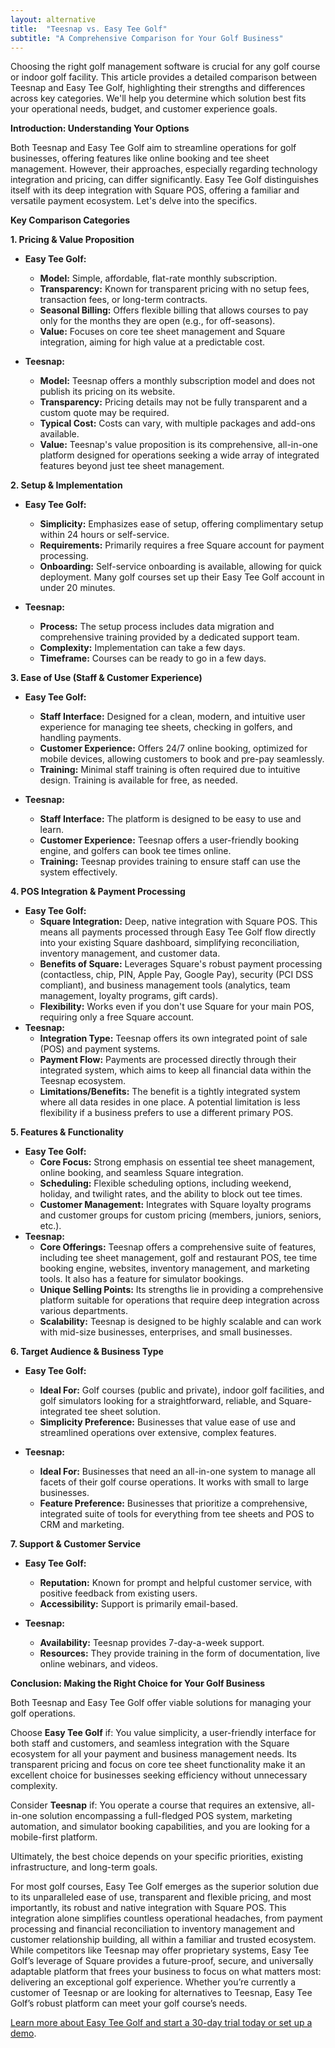```yaml
---
layout: alternative
title:  "Teesnap vs. Easy Tee Golf"
subtitle: "A Comprehensive Comparison for Your Golf Business"
---
```



Choosing the right golf management software is crucial for any golf course or indoor golf facility. This article provides a detailed comparison between Teesnap and Easy Tee Golf, highlighting their strengths and differences across key categories. We'll help you determine which solution best fits your operational needs, budget, and customer experience goals.

**Introduction: Understanding Your Options**

Both Teesnap and Easy Tee Golf aim to streamline operations for golf businesses, offering features like online booking and tee sheet management. However, their approaches, especially regarding technology integration and pricing, can differ significantly. Easy Tee Golf distinguishes itself with its deep integration with Square POS, offering a familiar and versatile payment ecosystem. Let's delve into the specifics.

**Key Comparison Categories**

**1\. Pricing & Value Proposition**

* **Easy Tee Golf:**  
  * **Model:** Simple, affordable, flat-rate monthly subscription.  
  * **Transparency:** Known for transparent pricing with no setup fees, transaction fees, or long-term contracts.  
  * **Seasonal Billing:** Offers flexible billing that allows courses to pay only for the months they are open (e.g., for off-seasons).  
  * **Value:** Focuses on core tee sheet management and Square integration, aiming for high value at a predictable cost.

* **Teesnap:**  
  * **Model:** Teesnap offers a monthly subscription model and does not publish its pricing on its website.  
  * **Transparency:** Pricing details may not be fully transparent and a custom quote may be required.  
  * **Typical Cost:** Costs can vary, with multiple packages and add-ons available.  
  * **Value:** Teesnap's value proposition is its comprehensive, all-in-one platform designed for operations seeking a wide array of integrated features beyond just tee sheet management.

**2\. Setup & Implementation**

* **Easy Tee Golf:**  
  * **Simplicity:** Emphasizes ease of setup, offering complimentary setup within 24 hours or self-service.  
  * **Requirements:** Primarily requires a free Square account for payment processing.  
  * **Onboarding:** Self-service onboarding is available, allowing for quick deployment. Many golf courses set up their Easy Tee Golf account in under 20 minutes.

* **Teesnap:**  
  * **Process:** The setup process includes data migration and comprehensive training provided by a dedicated support team.  
  * **Complexity:** Implementation can take a few days.  
  * **Timeframe:** Courses can be ready to go in a few days.

**3\. Ease of Use (Staff & Customer Experience)**

* **Easy Tee Golf:**  
  * **Staff Interface:** Designed for a clean, modern, and intuitive user experience for managing tee sheets, checking in golfers, and handling payments.  
  * **Customer Experience:** Offers 24/7 online booking, optimized for mobile devices, allowing customers to book and pre-pay seamlessly.  
  * **Training:** Minimal staff training is often required due to intuitive design. Training is available for free, as needed.

* **Teesnap:**  
  * **Staff Interface:** The platform is designed to be easy to use and learn.  
  * **Customer Experience:** Teesnap offers a user-friendly booking engine, and golfers can book tee times online.  
  * **Training:** Teesnap provides training to ensure staff can use the system effectively.

**4\. POS Integration & Payment Processing**

* **Easy Tee Golf:**  
  * **Square Integration:** Deep, native integration with Square POS. This means all payments processed through Easy Tee Golf flow directly into your existing Square dashboard, simplifying reconciliation, inventory management, and customer data.  
  * **Benefits of Square:** Leverages Square's robust payment processing (contactless, chip, PIN, Apple Pay, Google Pay), security (PCI DSS compliant), and business management tools (analytics, team management, loyalty programs, gift cards).  
  * **Flexibility:** Works even if you don't use Square for your main POS, requiring only a free Square account.  
* **Teesnap:**  
  * **Integration Type:** Teesnap offers its own integrated point of sale (POS) and payment systems.   
  * **Payment Flow:** Payments are processed directly through their integrated system, which aims to keep all financial data within the Teesnap ecosystem.  
  * **Limitations/Benefits:** The benefit is a tightly integrated system where all data resides in one place. A potential limitation is less flexibility if a business prefers to use a different primary POS.

**5\. Features & Functionality**

* **Easy Tee Golf:**  
  * **Core Focus:** Strong emphasis on essential tee sheet management, online booking, and seamless Square integration.  
  * **Scheduling:** Flexible scheduling options, including weekend, holiday, and twilight rates, and the ability to block out tee times.  
  * **Customer Management:** Integrates with Square loyalty programs and customer groups for custom pricing (members, juniors, seniors, etc.).  
* **Teesnap:**  
  * **Core Offerings:** Teesnap offers a comprehensive suite of features, including tee sheet management, golf and restaurant POS, tee time booking engine, websites, inventory management, and marketing tools. It also has a feature for simulator bookings.  
  * **Unique Selling Points:** Its strengths lie in providing a comprehensive platform suitable for operations that require deep integration across various departments.  
  * **Scalability:** Teesnap is designed to be highly scalable and can work with mid-size businesses, enterprises, and small businesses.

**6\. Target Audience & Business Type**

* **Easy Tee Golf:**  
  * **Ideal For:** Golf courses (public and private), indoor golf facilities, and golf simulators looking for a straightforward, reliable, and Square-integrated tee sheet solution.  
  * **Simplicity Preference:** Businesses that value ease of use and streamlined operations over extensive, complex features.

* **Teesnap:**  
  * **Ideal For:** Businesses that need an all-in-one system to manage all facets of their golf course operations. It works with small to large businesses.  
  * **Feature Preference:** Businesses that prioritize a comprehensive, integrated suite of tools for everything from tee sheets and POS to CRM and marketing.

**7\. Support & Customer Service**

* **Easy Tee Golf:**  
  * **Reputation:** Known for prompt and helpful customer service, with positive feedback from existing users.  
  * **Accessibility:** Support is primarily email-based.

* **Teesnap:**  
  * **Availability:** Teesnap provides 7-day-a-week support.  
  * **Resources:** They provide training in the form of documentation, live online webinars, and videos.

**Conclusion: Making the Right Choice for Your Golf Business**

Both Teesnap and Easy Tee Golf offer viable solutions for managing your golf operations.

Choose **Easy Tee Golf** if: You value simplicity, a user-friendly interface for both staff and customers, and seamless integration with the Square ecosystem for all your payment and business management needs. Its transparent pricing and focus on core tee sheet functionality make it an excellent choice for businesses seeking efficiency without unnecessary complexity.

Consider **Teesnap** if: You operate a course that requires an extensive, all-in-one solution encompassing a full-fledged POS system, marketing automation, and simulator booking capabilities, and you are looking for a mobile-first platform.

Ultimately, the best choice depends on your specific priorities, existing infrastructure, and long-term goals. 

For most golf courses, Easy Tee Golf emerges as the superior solution due to its unparalleled ease of use, transparent and flexible pricing, and most importantly, its robust and native integration with Square POS. This integration alone simplifies countless operational headaches, from payment processing and financial reconciliation to inventory management and customer relationship building, all within a familiar and trusted ecosystem. While competitors like Teesnap may offer proprietary systems, Easy Tee Golf’s leverage of Square provides a future-proof, secure, and universally adaptable platform that frees your business to focus on what matters most: delivering an exceptional golf experience. Whether you’re currently a customer of Teesnap or are looking for alternatives to Teesnap, Easy Tee Golf’s robust platform can meet your golf course’s needs. 

[Learn more about Easy Tee Golf and start a 30-day trial today or set up a demo](https://easyteegolf.com?utm_source=teesnap_article).


